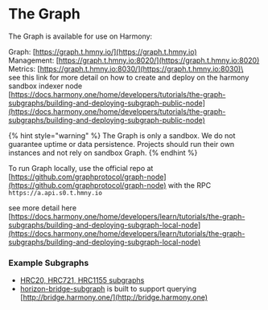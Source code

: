 # The Graph

The Graph is available for use on Harmony:

Graph: [https://graph.t.hmny.io/](https://graph.t.hmny.io) \
Management: [https://graph.t.hmny.io:8020/](https://graph.t.hmny.io:8020) \
Metrics: [https://graph.t.hmny.io:8030/](https://graph.t.hmny.io:8030)\
\
see this link for more detail on how to create and deploy on the harmony sandbox indexer node [https://docs.harmony.one/home/developers/tutorials/the-graph-subgraphs/building-and-deploying-subgraph-public-node](https://docs.harmony.one/home/developers/tutorials/the-graph-subgraphs/building-and-deploying-subgraph-public-node)

{% hint style="warning" %}
The Graph is only a sandbox. We do not guarantee uptime or data persistence. Projects should run their own instances and not rely on sandbox Graph.&#x20;
{% endhint %}

To run Graph locally, use the official repo at [https://github.com/graphprotocol/graph-node](https://github.com/graphprotocol/graph-node) with the RPC `https://a.api.s0.t.hmny.io`&#x20;

see more detail here [https://docs.harmony.one/home/developers/learn/tutorials/the-graph-subgraphs/building-and-deploying-subgraph-local-node](https://docs.harmony.one/home/developers/learn/tutorials/the-graph-subgraphs/building-and-deploying-subgraph-local-node)

### Example Subgraphs

* [HRC20, HRC721, HRC1155 subgraphs](https://github.com/harmony-one/harmony-tokens-subgraph)
* [horizon-bridge-subgraph](https://github.com/harmony-one/horizon-bridge-subgraph) is built to support querying [http://bridge.harmony.one/](http://bridge.harmony.one)
